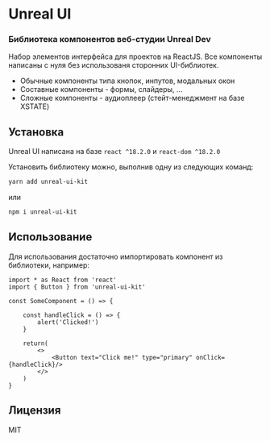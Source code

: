 # Unreal UI
### Библиотека компонентов веб-студии Unreal Dev

Набор элементов интерфейса для проектов на ReactJS. Все компоненты написаны с нуля без использованя сторонних UI-библиотек.

- Обычные компоненты типа кнопок, инпутов, модальных окон
- Составные компоненты - формы, слайдеры, ...
- Сложные компоненты - аудиоплеер (стейт-менеджмент на базе XSTATE)

## Установка

Unreal UI написана на базе `react ^18.2.0` и  `react-dom ^18.2.0`

Установить библиотеку можно, выполнив одну из следующих команд:

```sh
yarn add unreal-ui-kit
```
или
```sh
npm i unreal-ui-kit
```


## Использование

Для использования достаточно импортировать компонент из библиотеки, например:


```tsx
import * as React from 'react'
import { Button } from 'unreal-ui-kit'

const SomeComponent = () => {

    const handleClick = () => {
        alert('Clicked!')
    }

    return(
		<>
            <Button text="Click me!" type="primary" onClick={handleClick}/>
		</>
    )
}
```


## Лицензия

MIT
